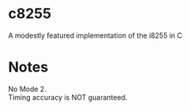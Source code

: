# c8255
A modestly featured implementation of the i8255 in C

# Notes
No Mode 2.   
Timing accuracy is NOT guaranteed.
